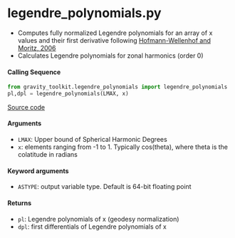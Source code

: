 legendre_polynomials.py
=======================

- Computes fully normalized Legendre polynomials for an array of x values and their first derivative following [Hofmann-Wellenhof and Moritz, 2006](http://www.springerlink.com/content/978-3-211-33544-4)
- Calculates Legendre polynomials for zonal harmonics (order 0)

#### Calling Sequence
```python
from gravity_toolkit.legendre_polynomials import legendre_polynomials
pl,dpl = legendre_polynomials(LMAX, x)
```
[Source code](https://github.com/tsutterley/read-GRACE-harmonics/blob/main/gravity_toolkit/legendre_polynomials.py)

#### Arguments
- `LMAX`: Upper bound of Spherical Harmonic Degrees
- `x`: elements ranging from -1 to 1. Typically cos(theta), where theta is the colatitude in radians

#### Keyword arguments
- `ASTYPE`: output variable type. Default is 64-bit floating point

#### Returns
- `pl`: Legendre polynomials of x (geodesy normalization)
- `dpl`: first differentials of Legendre polynomials of x
